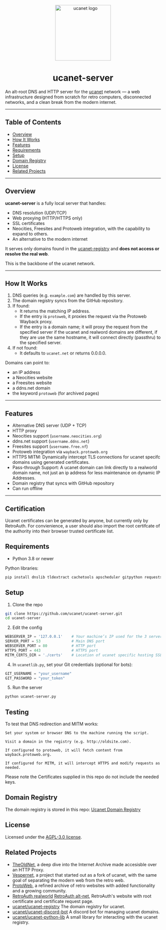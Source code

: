 
<p align="center">
  <img src="logo.png" alt="ucanet logo" width="180"/>
</p>

<h1 align="center">ucanet-server</h1>

An alt-root DNS and HTTP server for the [ucanet](https://ucanet.net) network — a web infrastructure designed from scratch for retro computers, disconnected networks, and a clean break from the modern internet.

---

## Table of Contents

- [Overview](#overview)
- [How It Works](#how-it-works)
- [Features](#features)
- [Requirements](#requirements)
- [Setup](#setup)
- [Domain Registry](#domain-registry)
- [License](#license)
- [Related Projects](#related-projects)

---

## Overview

**ucanet-server** is a fully local server that handles:

- DNS resolution (UDP/TCP)
- Web proxying (HTTP/HTTPS only)
- SSL certificates 
- Neocities, Freesites and Protoweb integration, with the capability to expand to others.
- An alternative to the modern internet

It serves only domains found in the [ucanet-registry](https://github.com/ucanet/ucanet-registry) and **does not access or resolve the real web**.

This is the backbone of the ucanet network.

---

## How It Works

1. DNS queries (e.g. `example.com`) are handled by this server.
2. The domain registry syncs from the GitHub repository.
3. If found:
   - It returns the matching IP address.
   - If the entry is `protoweb`, it proxies the request via the Protoweb Wayback proxy.
   - If the entry is a domain name; it will proxy the request from the specified server if the ucanet and realword domains are different, if they are use the same hostname, it will connect directly (passthru) to the specified server. 
4. If not found:
   - It defaults to `ucanet.net` or returns 0.0.0.0.

Domains can point to:
- an IP address
- a Neocities website
- a Freesites website
- a ddns.net domain
- the keyword `protoweb` (for archived pages)

---

## Features

- Alternative DNS server (UDP + TCP)
- HTTP proxy
- Neocities support (`username.neocities.org`)
- ddns.net support (`username.ddns.net`)
- Freesites support (`username.free.nf`)
- Protoweb integration via `wayback.protoweb.org`
- HTTPS MITM: Dynamically intercept TLS connections for ucanet specifc domains using generated certificates.
- Pass-through Support: A ucanet domain can link directly to a realworld domain name, not just an ip address for less maintenance on dynamic IP Addresses.
- Domain registry that syncs with GitHub repository
- Can run offline

---

## Certification

Ucanet certificates can be generated by anyone, but currently only by RetroAuth. For convienience, a user should also import the root certifcate of the authority into their browser trusted certificate list.

## Requirements

- Python 3.8 or newer

Python libraries:
```bash
pip install dnslib tldextract cachetools apscheduler gitpython requests
```

## Setup
1. Clone the repo
```bash
git clone https://github.com/ucanet/ucanet-server.git
cd ucanet-server
```
2. Edit the config
```python
WEBSERVER_IP = '127.0.0.1'    # Your machine’s IP used for the 3 servers DNS, http / protoweb, and HTTPS
SERVER_PORT = 53              # Main DNS port
WEBSERVER_PORT = 80           # HTTP port
HTTPS_PORT = 443              # HTTPS port
MITM_CERTS_DIR = './certs'    # Location of ucanet specific hosting SSL Certificates

``` 
4. In `ucanetlib.py`, set your Git credentials (optional for bots):
```python
GIT_USERNAME = "your_username"
GIT_PASSWORD = "your_token"
``` 
5. Run the server
```bash
python ucanet-server.py
```
## Testing

To test that DNS redirection and MITM works:

    Set your system or browser DNS to the machine running the script.

    Visit a domain in the registry (e.g. http://oldsite.com).

    If configured to protoweb, it will fetch content from wayback.protoweb.org.

    If configured for MITM, it will intercept HTTPS and modify requests as needed.

Please note the Certificates supplied in this repo do not include the needed keys.

## Domain Registry
The domain registry is stored in this repo:
[Ucanet Domain Registry](https://github.com/ucanet/ucanet-registry)

## License
Licensed under the [AGPL-3.0 license](https://github.com/ucanet/ucanet-server#AGPL-3.0-1-ov-file).

## Related Projects

 - [TheOldNet](https://theoldnet.com), a deep dive into the Internet Archive made accesisble over an HTTP Proxy.
 -  [Vespernet](https://vespernet.net), a project that started out as a fork of ucanet, with the same goal of separating the modern web from the retro web.
 - [ProtoWeb](https://protoweb.org/), a refined archive of retro websites with added functionality and a growing community.
 - [RetroAuth realworld](https://retroauth.free.fr/)  [RetroAuth alt-net](https://retroauth.com/), RetroAuth's website with root certificate and certificate request page.
 - [ucanet/ucanet-registry](https://github.com/ucanet/ucanet-registry) The domain registry for ucanet.
 - [ucanet/ucanet-discord-bot](https://github.com/ucanet/ucanet-discord-bot) A discord bot for managing ucanet domains.
 - [ucanet/ucanet-python-lib](https://github.com/ucanet/ucanet-python-lib) A small library for interacting with the ucanet registry.
